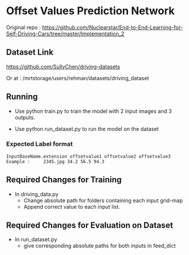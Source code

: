 # Offset Values Prediction Network

Original repo : https://github.com/Nuclearstar/End-to-End-Learning-for-Self-Driving-Cars/tree/master/Implementation_2

## Dataset Link 
https://github.com/SullyChen/driving-datasets

Or at : /mrtstorage/users/rehman/datasets/driving_dataset

## Running 

- Use python train.py to train the model with 2 input images and 3 outputs.

- Use python run_dataset.py to run the model on the dataset


### Expected Label format 

    InputBaseName.extension offsetvalue1 offsetvalue2 offsetvalue3
    Example :     2345.jpg 34.2 56.5 94.3


## Required Changes for Training

- In driving_data.py 
    - Change absolute path for folders containing each input grid-map
    - Append correct value to each input list.

## Required Changes for Evaluation on Dataset

- In run_dataset.py 
    - give corresponding absolute paths for both inputs in feed_dict
